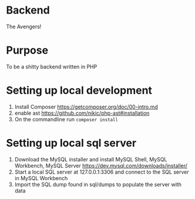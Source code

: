 # Backend
The Avengers!

# Purpose
To be a shitty backend written in PHP

# Setting up local development
1. Install Composer https://getcomposer.org/doc/00-intro.md
2. enable ast https://github.com/nikic/php-ast#installation
3. On the commandline run `composer install`

# Setting up local sql server
1. Download the MySQL installer and install MySQL Shell, MySQL Workbench, MySQL Server https://dev.mysql.com/downloads/installer/
2. Start a local SQL server at 127.0.0.1:3306 and connect to the SQL server in MySQL Workbench
3. Import the SQL dump found in sql/dumps to populate the server with data
